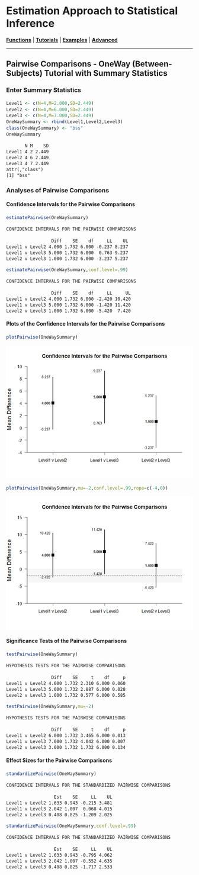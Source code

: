 # Estimation Approach to Statistical Inference

[**Functions**](../../Functions) | 
[**Tutorials**](../../Tutorials) | 
[**Examples**](../../Examples) | 
[**Advanced**](../../Advanced)

---

## Pairwise Comparisons - OneWay (Between-Subjects) Tutorial with Summary Statistics

### Enter Summary Statistics

```r
Level1 <- c(N=4,M=2.000,SD=2.449)
Level2 <- c(N=4,M=6.000,SD=2.449)
Level3 <- c(N=4,M=7.000,SD=2.449)
OneWaySummary <- rbind(Level1,Level2,Level3)
class(OneWaySummary) <- "bss"
OneWaySummary
```
```
       N M    SD
Level1 4 2 2.449
Level2 4 6 2.449
Level3 4 7 2.449
attr(,"class")
[1] "bss"
```

### Analyses of Pairwise Comparisons

#### Confidence Intervals for the Pairwise Comparisons

```r
estimatePairwise(OneWaySummary)
```
```
CONFIDENCE INTERVALS FOR THE PAIRWISE COMPARISONS

                 Diff    SE    df     LL    UL
Level1 v Level2 4.000 1.732 6.000 -0.237 8.237
Level1 v Level3 5.000 1.732 6.000  0.763 9.237
Level2 v Level3 1.000 1.732 6.000 -3.237 5.237
```

```r
estimatePairwise(OneWaySummary,conf.level=.99)
```
```
CONFIDENCE INTERVALS FOR THE PAIRWISE COMPARISONS

                 Diff    SE    df     LL     UL
Level1 v Level2 4.000 1.732 6.000 -2.420 10.420
Level1 v Level3 5.000 1.732 6.000 -1.420 11.420
Level2 v Level3 1.000 1.732 6.000 -5.420  7.420
```

#### Plots of the Confidence Intervals for the Pairwise Comparisons

```r
plotPairwise(OneWaySummary)
```
<kbd><img src="PairwiseOneWayFigure1.jpeg"></kbd>
```r
plotPairwise(OneWaySummary,mu=-2,conf.level=.99,rope=c(-4,0))
```
<kbd><img src="PairwiseOneWayFigure2.jpeg"></kbd>

#### Significance Tests of the Pairwise Comparisons

```r
testPairwise(OneWaySummary)
```
```
HYPOTHESIS TESTS FOR THE PAIRWISE COMPARISONS

                 Diff    SE     t    df     p
Level1 v Level2 4.000 1.732 2.310 6.000 0.060
Level1 v Level3 5.000 1.732 2.887 6.000 0.028
Level2 v Level3 1.000 1.732 0.577 6.000 0.585
```

```r
testPairwise(OneWaySummary,mu=-2)
```
```
HYPOTHESIS TESTS FOR THE PAIRWISE COMPARISONS

                 Diff    SE     t    df     p
Level1 v Level2 6.000 1.732 3.465 6.000 0.013
Level1 v Level3 7.000 1.732 4.042 6.000 0.007
Level2 v Level3 3.000 1.732 1.732 6.000 0.134
```

#### Effect Sizes for the Pairwise Comparisons

```r
standardizePairwise(OneWaySummary)
```
```
CONFIDENCE INTERVALS FOR THE STANDARDIZED PAIRWISE COMPARISONS

                  Est    SE     LL    UL
Level1 v Level2 1.633 0.943 -0.215 3.481
Level1 v Level3 2.042 1.007  0.068 4.015
Level2 v Level3 0.408 0.825 -1.209 2.025
```

```r
standardizePairwise(OneWaySummary,conf.level=.99)
```
```
CONFIDENCE INTERVALS FOR THE STANDARDIZED PAIRWISE COMPARISONS

                  Est    SE     LL    UL
Level1 v Level2 1.633 0.943 -0.795 4.062
Level1 v Level3 2.042 1.007 -0.552 4.635
Level2 v Level3 0.408 0.825 -1.717 2.533
```
